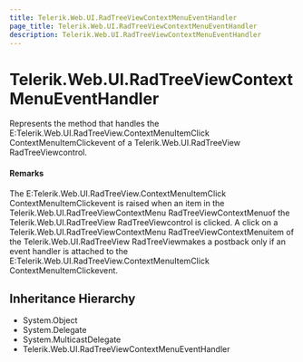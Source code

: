 ```yaml
---
title: Telerik.Web.UI.RadTreeViewContextMenuEventHandler
page_title: Telerik.Web.UI.RadTreeViewContextMenuEventHandler
description: Telerik.Web.UI.RadTreeViewContextMenuEventHandler
---
```


# Telerik.Web.UI.RadTreeViewContextMenuEventHandler

Represents the method that handles the E:Telerik.Web.UI.RadTreeView.ContextMenuItemClick ContextMenuItemClickevent of a Telerik.Web.UI.RadTreeView RadTreeViewcontrol.

#### Remarks
The E:Telerik.Web.UI.RadTreeView.ContextMenuItemClick ContextMenuItemClickevent is raised
            		when an item in the Telerik.Web.UI.RadTreeViewContextMenu RadTreeViewContextMenuof the
            		Telerik.Web.UI.RadTreeView RadTreeViewcontrol is clicked.
            		A click on a Telerik.Web.UI.RadTreeViewContextMenu RadTreeViewContextMenuitem of the
            		Telerik.Web.UI.RadTreeView RadTreeViewmakes a postback only if an event handler is attached
            		to the E:Telerik.Web.UI.RadTreeView.ContextMenuItemClick ContextMenuItemClickevent.

## Inheritance Hierarchy

* System.Object
* System.Delegate
* System.MulticastDelegate
* Telerik.Web.UI.RadTreeViewContextMenuEventHandler

